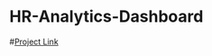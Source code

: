 # HR-Analytics-Dashboard

#[Project Link](https://public.tableau.com/authoring/ttttttt_17101744730600/HRANLYTICSDASHBOARD#1)
